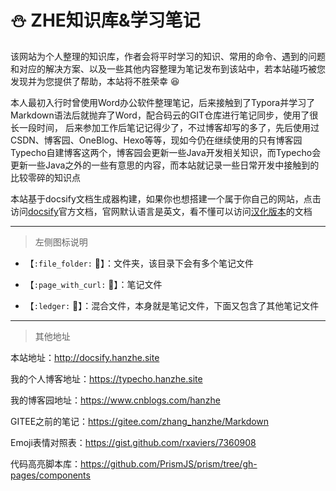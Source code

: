 # :snowman: ZHE知识库&学习笔记

该网站为个人整理的知识库，作者会将平时学习的知识、常用的命令、遇到的问题和对应的解决方案、以及一些其他内容整理为笔记发布到该站中，若本站碰巧被您发现并为您提供了帮助，本站将不胜荣幸 :laughing:

本人最初入行时曾使用Word办公软件整理笔记，后来接触到了Typora并学习了Markdown语法后就抛弃了Word，配合码云的GIT仓库进行笔记同步，使用了很长一段时间， 后来参加工作后笔记记得少了，不过博客却写的多了，先后使用过CSDN、博客园、OneBlog、Hexo等等，现如今仍在继续使用的只有博客园Typecho自建博客这两个，博客园会更新一些Java开发相关知识，而Typecho会更新一些Java之外的一些有意思的内容，而本站就记录一些日常开发中接触到的比较零碎的知识点

本站基于docsify文档生成器构建，如果你也想搭建一个属于你自己的网站，点击访问[docsify](https://docsify.js.org)官方文档，官网默认语言是英文，看不懂可以访问[汉化版本](https://jingping-ye.github.io/docsify-docs-zh)的文档

---

> 左侧图标说明

- 【`:file_folder:` :file_folder:】：文件夹，该目录下会有多个笔记文件

- 【`:page_with_curl:` :page_with_curl:】：笔记文件

- 【`:ledger:` :ledger:】：混合文件，本身就是笔记文件，下面又包含了其他笔记文件

---

> 其他地址

本站地址：http://docsify.hanzhe.site

我的个人博客地址：https://typecho.hanzhe.site

我的博客园地址：https://www.cnblogs.com/hanzhe

GITEE之前的笔记：https://gitee.com/zhang_hanzhe/Markdown

Emoji表情对照表：https://gist.github.com/rxaviers/7360908

代码高亮脚本库：https://github.com/PrismJS/prism/tree/gh-pages/components
